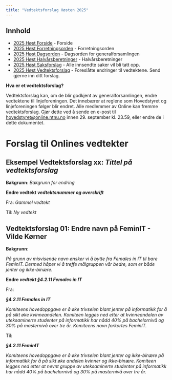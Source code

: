```yaml
---
title: "Vedtektsforslag Høsten 2025"
---
```


## Innhold

- [2025 Høst Forside](/generalforsamlinger/2025-h) - Forside
- [2025 Høst Forretningsorden](/generalforsamlinger/2025-h/forretningsorden) - Forretningsorden
- [2025 Høst Dagsorden](/generalforsamlinger/2025-h/dagsorden) - Dagsorden for generalforsamlingen
- [2025 Høst Halvårsberetninger](/generalforsamlinger/2025-h/aarsberetninger) - Halvårsberetninger
- [2025 Høst Saksforslag](/generalforsamlinger/2025-h/saksforslag) - Alle innsendte saker vil bli tatt opp.
- [2025 Høst Vedtektsforslag](/generalforsamlinger/2025-h/vedtekstforslag) - Foreslåtte endringer til vedtektene. Send gjerne inn ditt forslag.

**Hva er et vedtektsforslag?**

Vedtektsforslag kan, om de blir godkjent av generalforsamlingen, endre vedtektene til linjeforeningen. Det innebærer at reglene som Hovedstyret og linjeforeningen følger blir endret. Alle medlemmer av Online kan fremme vedtektsforslag. Gjør dette ved å sende en e-post til hovedstyret@online.ntnu.no innen 29. september kl. 23.59, eller endre de i dette dokumentet.

# Forslag til Onlines vedtekter

## Eksempel Vedtektsforslag xx: _Tittel på vedtektsforslag_

**Bakgrunn**:
_Bakgrunn for endring_

**Endre vedtekt _vedtektsnummer og overskrift_**

Fra:
_Gammel vedtekt_

Til:
_Ny vedtekt_

## Vedtektsforslag 01: Endre navn på FeminIT - Vilde Kørner

**Bakgrunn**:

_På grunn av misvisende navn ønsker vi å bytte fra Females in IT til bare FeminIT. Dermed håper vi å treffe målgruppen vår bedre, som er både jenter og ikke-binære._

**Endre _vedtekt §4.2.11 Females in IT_**

Fra:

**_§4.2.11 Females in IT_**

_Komiteens hovedoppgave er å øke trivselen blant jenter på informatikk for å på sikt øke kvinneandelen. Komiteen legges ned etter at kvinneandelen av uteksaminerte studenter på informatikk har nådd 40% på bachelornivå og 30% på masternivå over tre år. Komiteens navn forkortes FeminIT._

Til:

**_§4.2.11 FeminIT_**

_Komiteens hovedoppgave er å øke trivselen blant jenter og ikke-binære på informatikk for å på sikt øke andelen kvinner og ikke-binære. Komiteen legges ned etter at nevnt gruppe av uteksaminerte studenter på informatikk har nådd 40% på bachelornivå og 30% på masternivå over tre år._